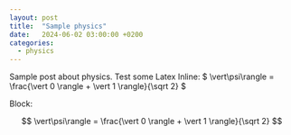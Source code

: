 ```yaml
---
layout: post
title:  "Sample physics"
date:   2024-06-02 03:00:00 +0200
categories: 
  - physics
---
```


Sample post about physics. Test some Latex 
Inline: $ \vert\psi\rangle = \frac{\vert 0 \rangle + \vert 1 \rangle}{\sqrt 2} $

Block:

$$
\vert\psi\rangle = \frac{\vert 0 \rangle + \vert 1 \rangle}{\sqrt 2}
$$
